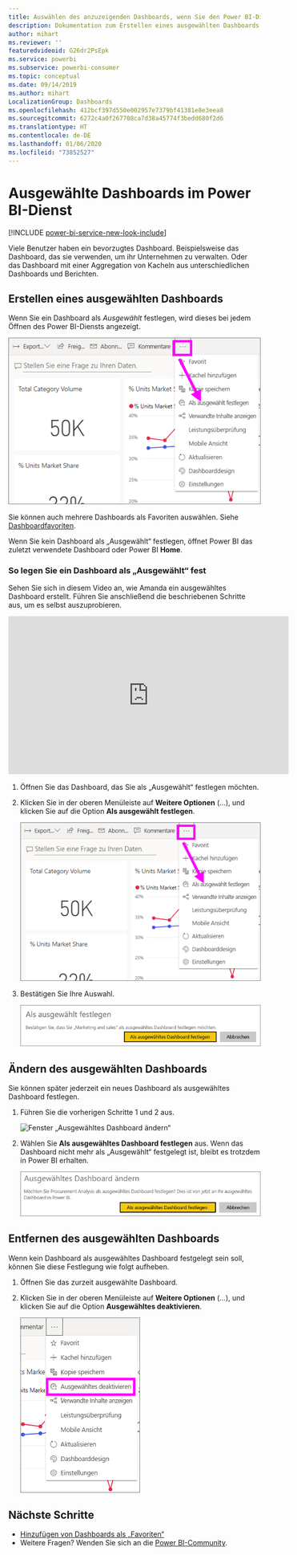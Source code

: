 ```yaml
---
title: Auswählen des anzuzeigenden Dashboards, wenn Sie den Power BI-Dienst öffnen
description: Dokumentation zum Erstellen eines ausgewählten Dashboards im Power BI-Dienst
author: mihart
ms.reviewer: ''
featuredvideoid: G26dr2PsEpk
ms.service: powerbi
ms.subservice: powerbi-consumer
ms.topic: conceptual
ms.date: 09/14/2019
ms.author: mihart
LocalizationGroup: Dashboards
ms.openlocfilehash: 412bcf397d550e002957e7379bf41381e8e3eea8
ms.sourcegitcommit: 6272c4a0f267708ca7d38a45774f3bedd680f2d6
ms.translationtype: HT
ms.contentlocale: de-DE
ms.lasthandoff: 01/06/2020
ms.locfileid: "73852527"
---
```

# <a name="featured-dashboards-in-the-power-bi-service"></a>Ausgewählte Dashboards im Power BI-Dienst

[!INCLUDE [power-bi-service-new-look-include](../includes/power-bi-service-new-look-include.md)]

Viele Benutzer haben ein bevorzugtes Dashboard. Beispielsweise das Dashboard, das sie verwenden, um ihr Unternehmen zu verwalten. Oder das Dashboard mit einer Aggregation von Kacheln aus unterschiedlichen Dashboards und Berichten.

## <a name="create-a-featured-dashboard"></a>Erstellen eines ausgewählten Dashboards
Wenn Sie ein Dashboard als *Ausgewählt* festlegen, wird dieses bei jedem Öffnen des Power BI-Diensts angezeigt. 

![Symbol „Als ausgewählt festlegen“](./media/end-user-featured/power-bi-dropdown.png)

Sie können auch mehrere Dashboards als Favoriten auswählen. Siehe [Dashboardfavoriten](end-user-favorite.md).

Wenn Sie kein Dashboard als „Ausgewählt“ festlegen, öffnet Power BI das zuletzt verwendete Dashboard oder Power BI **Home**. 

### <a name="set-a-dashboard-as-featured"></a>So legen Sie ein Dashboard als „Ausgewählt“ fest
Sehen Sie sich in diesem Video an, wie Amanda ein ausgewähltes Dashboard erstellt. Führen Sie anschließend die beschriebenen Schritte aus, um es selbst auszuprobieren.

<iframe width="560" height="315" src="https://www.youtube.com/embed/G26dr2PsEpk" frameborder="0" allowfullscreen></iframe>


1. Öffnen Sie das Dashboard, das Sie als „Ausgewählt“ festlegen möchten. 
2. Klicken Sie in der oberen Menüleiste auf **Weitere Optionen** (...), und klicken Sie auf die Option **Als ausgewählt festlegen**. 
   
    ![Symbol „Als ausgewählt festlegen“](./media/end-user-featured/power-bi-dropdown.png)
3. Bestätigen Sie Ihre Auswahl.
   
    ![Ausgewähltes Dashboard festlegen](./media/end-user-featured/power-bi-featured-confirm.png)

## <a name="change-the-featured-dashboard"></a>Ändern des ausgewählten Dashboards
Sie können später jederzeit ein neues Dashboard als ausgewähltes Dashboard festlegen.

1. Führen Sie die vorherigen Schritte 1 und 2 aus.
   
    ![Fenster „Ausgewähltes Dashboard ändern“](./media/end-user-featured/power-bi-change-feature.png)
2. Wählen Sie **Als ausgewähltes Dashboard festlegen** aus. Wenn das Dashboard nicht mehr als „Ausgewählt“ festgelegt ist, bleibt es trotzdem in Power BI erhalten. 
   
    ![Erfolgsmeldung](./media/end-user-featured/power-bi-unfeature-new.png)

## <a name="remove-the-featured-dashboard"></a>Entfernen des ausgewählten Dashboards
Wenn kein Dashboard als ausgewähltes Dashboard festgelegt sein soll, können Sie diese Festlegung wie folgt aufheben.

1. Öffnen Sie das zurzeit ausgewählte Dashboard.
2. Klicken Sie in der oberen Menüleiste auf **Weitere Optionen** (...), und klicken Sie auf die Option **Ausgewähltes deaktivieren**.

    ![Option „Ausgewähltes Dashboard deaktivieren“ auswählen](./media/end-user-featured/power-bi-unfeature-newer.png)
   
## <a name="next-steps"></a>Nächste Schritte
- [Hinzufügen von Dashboards als „Favoriten“](end-user-favorite.md)
- Weitere Fragen? Wenden Sie sich an die [Power BI-Community](https://community.powerbi.com/).

